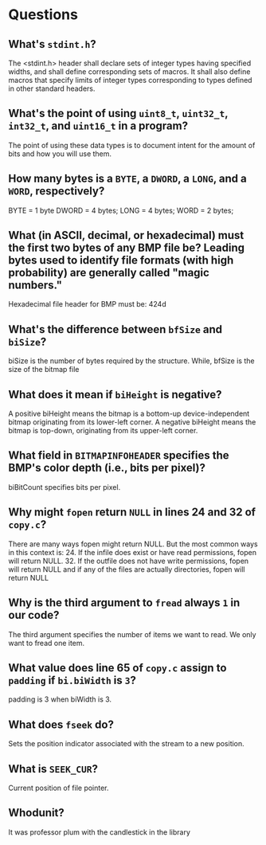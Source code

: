 # Questions

## What's `stdint.h`?

The <stdint.h> header shall declare sets of integer types having specified widths, and shall define corresponding sets of macros. It shall also define macros that specify limits of integer types corresponding to types defined in other standard headers.

## What's the point of using `uint8_t`, `uint32_t`, `int32_t`, and `uint16_t` in a program?

The point of using these data types is to document intent for the amount of bits and how you will use them.

## How many bytes is a `BYTE`, a `DWORD`, a `LONG`, and a `WORD`, respectively?

BYTE = 1 byte
DWORD = 4 bytes;
LONG = 4 bytes;
WORD = 2 bytes;

## What (in ASCII, decimal, or hexadecimal) must the first two bytes of any BMP file be? Leading bytes used to identify file formats (with high probability) are generally called "magic numbers."

Hexadecimal file header for BMP must be: 424d

## What's the difference between `bfSize` and `biSize`?

biSize is the number of bytes required by the structure. While, bfSize is the size of the bitmap file

## What does it mean if `biHeight` is negative?

A positive biHeight means the bitmap is a bottom-up device-independent bitmap originating from its lower-left corner.
A negative biHeight means the bitmap is top-down, originating from its upper-left corner.

## What field in `BITMAPINFOHEADER` specifies the BMP's color depth (i.e., bits per pixel)?

biBitCount specifies bits per pixel.

## Why might `fopen` return `NULL` in lines 24 and 32 of `copy.c`?

There are many ways fopen might return NULL. But the most common ways in this context is:
24. If the infile does exist or have read permissions, fopen will return NULL.
32. If the outfile does not have write permissions, fopen will return NULL
and if any of the files are actually directories, fopen will return NULL

## Why is the third argument to `fread` always `1` in our code?

The third argument specifies the number of items we want to read. We only want to fread one item.

## What value does line 65 of `copy.c` assign to `padding` if `bi.biWidth` is `3`?

padding is 3 when biWidth is 3.

## What does `fseek` do?

Sets the position indicator associated with the stream to a new position.

## What is `SEEK_CUR`?

Current position of file pointer.

## Whodunit?

It was professor plum with the candlestick in the library